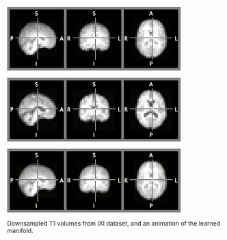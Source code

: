 ![image1](./example_outputs/464.png)

![image2](./example_outputs/1037.png)

![interpolations](./example_outputs/interpolation.gif)


Downsampled T1 volumes from IXI dataset, and an animation
of the learned manifold.
